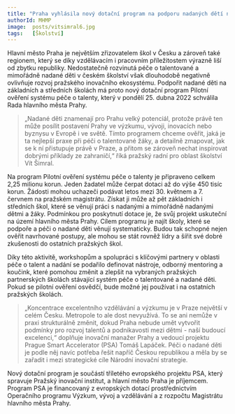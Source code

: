 ```yaml
---
title: "Praha vyhlásila nový dotační program na podporu nadaných dětí na základních a středních školách"
authorId: MHMP
image: 	posts/vitsimral6.jpg
tags:   [Školství]
---
```


Hlavní město Praha je největším zřizovatelem škol v Česku a zároveň také regionem, který se díky vzdělávacím i pracovním příležitostem výrazně liší od zbytku republiky. Nedostatečně rozvinutá péče o talentované a mimořádně nadané děti v českém školství však dlouhodobě negativně ovlivňuje rozvoj pražského inovačního ekosystému. Podpořit nadané děti na základních a středních školách má proto nový dotační program Pilotní ověření systému péče o talenty, který v pondělí 25. dubna 2022 schválila Rada hlavního města Prahy.

> „Nadané děti znamenají pro Prahu velký potenciál, protože právě ten může posílit postavení Prahy ve výzkumu, vývoji, inovacích nebo byznysu v Evropě i ve světě. Tímto programem chceme ověřit, jaká je ta nejlepší praxe při péči o talentované žáky, a detailně zmapovat, jak se k ní přistupuje právě v Praze, a přitom se zároveň nechat inspirovat dobrými příklady ze zahraničí,“ říká pražský radní pro oblast školství Vít Šimral.

Na program Pilotní ověření systému péče o talenty je připraveno celkem 2,25 milionu korun. Jeden žadatel může čerpat dotaci až do výše 450 tisíc korun. Žádosti mohou uchazeči podávat letos mezi 30. květnem a 7. červnem na pražském magistrátu. Získat ji může až pět základních i středních škol, které se věnují práci s nadanými a mimořádně nadanými dětmi a žáky. Podmínkou pro poskytnutí dotace je, že svůj projekt uskuteční na území hlavního města Prahy. Cílem programu je najít školy, které se podpoře a péči o nadané děti věnují systematicky. Budou tak schopné nejen ověřit navrhované postupy, ale mohou se stát rovněž lídry a šířit své dobré zkušenosti do ostatních pražských škol.

Díky této aktivitě, workshopům a spolupráci s klíčovými partnery v oblasti péče o talent a nadání se podařilo definovat nástroje, odborný mentoring a koučink, které pomohou změnit a zlepšit na vybraných pražských partnerských školách stávající systém péče o talentované a nadané děti. Pokud se pilotní ověření osvědčí, bude možné jej používat i na ostatních pražských školách.

> „Koncentrace excelentního vzdělávání a výzkumu je v Praze největší v celém Česku. Metropole to ale dost nevyužívá. To se ani nemůže v praxi strukturálně změnit, dokud Praha nebude umět vytvořit podmínky pro rozvoj talentů a podnikavosti mezi dětmi - naší budoucí excelenci,“ doplňuje inovační manažer Prahy a vedoucí projektu Prague Smart Accelerator (PSA) Tomáš Lapáček. Péči o nadané děti je podle něj navíc potřeba řešit napříč Českou republikou a měla by se zařadit i mezi strategické cíle Národní inovační strategie. 

Nový dotační program je součástí tříletého evropského projektu PSA, který spravuje Pražský inovační institut, a hlavní město Praha je příjemcem. Program PSA je financovaný z evropských dotací prostřednictvím Operačního programu Výzkum, vývoj a vzdělávání a z rozpočtu Magistrátu hlavního města Prahy.
